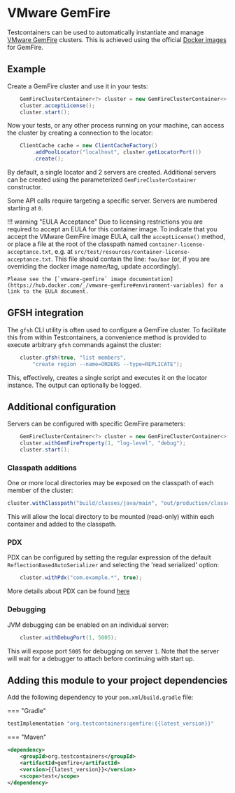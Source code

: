 # VMware GemFire

Testcontainers can be used to automatically instantiate and manage [VMware GemFire](https://vmware.com/)
clusters. This is achieved using the official [Docker images](https://hub.docker.com/v/vmware-gemfire) for GemFire.

## Example

Create a GemFire cluster and use it in your tests:

```java
    GemFireClusterContainer<?> cluster = new GemFireClusterContainer<>();
    cluster.acceptLicense();
    cluster.start();
```

Now your tests, or any other process running on your machine, can access the cluster by creating
a connection to the locator:

```java
    ClientCache cache = new ClientCacheFactory()
        .addPoolLocator("localhost", cluster.getLocatorPort())
        .create();
```

By default, a single locator and 2 servers are created. Additional servers can be created using the
parameterized `GemFireClusterContainer` constructor.

Some API calls require targeting a specific server. Servers are numbered starting at `0`.

!!! warning "EULA Acceptance"
    Due to licensing restrictions you are required to accept an EULA for this container image.
    To indicate that you accept the VMware GemFire image EULA, call the `acceptLicense()` method,
    or place a file at the root of the classpath named `container-license-acceptance.txt`,
    e.g. at `src/test/resources/container-license-acceptance.txt`. This file should contain the
    line: `foo/bar` (or, if you are overriding the docker image name/tag, update accordingly).

    Please see the [`vmware-gemfire` image documentation](https://hub.docker.com/_/vmware-gemfire#environment-variables) for a link to the EULA document.

## GFSH integration

The `gfsh` CLI utility is often used to configure a GemFire cluster. To facilitate this from within 
Testcontainers, a convenience method is provided to execute arbitrary `gfsh` commands against the
cluster:

```java
    cluster.gfsh(true, "list members",
        "create region --name=ORDERS --type=REPLICATE");
```

This, effectively, creates a single script and executes it on the locator instance. The output can optionally be logged.

## Additional configuration

Servers can be configured with specific GemFire parameters:

```java
    GemFireClusterContainer<?> cluster = new GemFireClusterContainer<>().acceptLicense();
    cluster.withGemFireProperty(1, "log-level", "debug");
    cluster.start();
```

### Classpath additions

One or more local directories may be exposed on the classpath of each member of the cluster:

```java
cluster.withClasspath("build/classes/java/main", "out/production/classes");
```

This will allow the local directory to be mounted (read-only) within each container and added to
the classpath.

### PDX

PDX can be configured by setting the regular expression of the default `ReflectionBasedAutoSerializer`
and selecting the 'read serialized' option:

```java
    cluster.withPdx("com.example.*", true);
```

More details about PDX can be found [here](https://)

### Debugging

JVM debugging can be enabled on an individual server:

```java
    cluster.withDebugPort(1, 5005);
```

This will expose port `5005` for debugging on server `1`. Note that the server will wait for a
debugger to attach before continuing with start up.

## Adding this module to your project dependencies

Add the following dependency to your `pom.xml`/`build.gradle` file:

=== "Gradle"
```groovy
testImplementation "org.testcontainers:gemfire:{{latest_version}}"
```
=== "Maven"
```xml
<dependency>
    <groupId>org.testcontainers</groupId>
    <artifactId>gemfire</artifactId>
    <version>{{latest_version}}</version>
    <scope>test</scope>
</dependency>
```